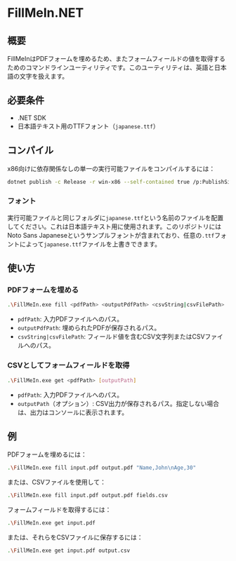 ﻿# FillMeIn.NET

## 概要

FillMeInはPDFフォームを埋めるため、またフォームフィールドの値を取得するためのコマンドラインユーティリティです。このユーティリティは、英語と日本語の文字を扱えます。

## 必要条件

- .NET SDK
- 日本語テキスト用のTTFフォント（`japanese.ttf`）

## コンパイル

x86向けに依存関係なしの単一の実行可能ファイルをコンパイルするには：

```bash
dotnet publish -c Release -r win-x86 --self-contained true /p:PublishSingleFile=true
```

### フォント

実行可能ファイルと同じフォルダに`japanese.ttf`という名前のファイルを配置してください。これは日本語テキスト用に使用されます。このリポジトリにはNoto Sans Japaneseというサンプルフォントが含まれており、任意の`.ttf`フォントによって`japanese.ttf`ファイルを上書きできます。

## 使い方

### PDFフォームを埋める

```bash
.\FillMeIn.exe fill <pdfPath> <outputPdfPath> <csvString|csvFilePath>
```

- `pdfPath`: 入力PDFファイルへのパス。
- `outputPdfPath`: 埋められたPDFが保存されるパス。
- `csvString|csvFilePath`: フィールド値を含むCSV文字列またはCSVファイルへのパス。

### CSVとしてフォームフィールドを取得

```bash
.\FillMeIn.exe get <pdfPath> [outputPath]
```

- `pdfPath`: 入力PDFファイルへのパス。
- `outputPath`（オプション）: CSV出力が保存されるパス。指定しない場合は、出力はコンソールに表示されます。

## 例

PDFフォームを埋めるには：

```bash
.\FillMeIn.exe fill input.pdf output.pdf "Name,John\nAge,30"
```

または、CSVファイルを使用して：

```bash
.\FillMeIn.exe fill input.pdf output.pdf fields.csv
```

フォームフィールドを取得するには：

```bash
.\FillMeIn.exe get input.pdf
```

または、それらをCSVファイルに保存するには：

```bash
.\FillMeIn.exe get input.pdf output.csv
```